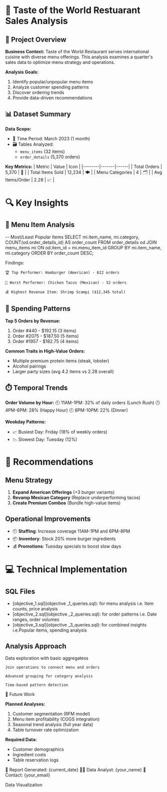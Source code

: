 # 🍔 Taste of the World Restuarant Sales Analysis

## 🌟 Project Overview

**Business Context:**
Taste of the World Restaurant serves international cuisine with diverse menu offerings. This analysis examines a quarter's sales data to optimize menu strategy and operations.

**Analysis Goals:**
1. Identify popular/unpopular menu items
2. Analyze customer spending patterns
3. Discover ordering trends
4. Provide data-driven recommendations

## 📊 Dataset Summary

**Data Scope:**
- 📅 Time Period: March 2023 (1 month)
- 🗃️ Tables Analyzed: 
  - `menu_items` (32 items)
  - `order_details` (5,370 orders)

**Key Metrics:**
| Metric | Value | Icon |
|--------|-------|------|
| Total Orders | 5,370 | 🛒 |
| Total Items Sold | 12,234 | 🍽️ |
| Menu Categories | 4 | 🗂️ |
| Avg Items/Order | 2.28 | 📈 |

# 🔍 Key Insights
## 🍔 Menu Item Analysis

-- Most/Least Popular Items
SELECT 
    mi.item_name,
    mi.category,
    COUNT(od.order_details_id) AS order_count
FROM order_details od
JOIN menu_items mi ON od.item_id = mi.menu_item_id
GROUP BY mi.item_name, mi.category
ORDER BY order_count DESC;

Findings:

    🏆 Top Performer: Hamburger (American) - 622 orders

    🥈 Worst Performer: Chicken Tacos (Mexican) - 52 orders

    💰 Highest Revenue Item: Shrimp Scampi ($12,345 total)

## 💸 Spending Patterns

**Top 5 Orders by Revenue:**
1. Order #440 - $192.15 (3 items)
2. Order #2075 - $187.50 (5 items) 
3. Order #1957 - $182.75 (4 items)

**Common Traits in High-Value Orders:**
- Multiple premium protein items (steak, lobster)
- Alcohol pairings
- Larger party sizes (avg 4.2 items vs 2.28 overall)

## ⏱️ Temporal Trends

**Order Volume by Hour:**
🕘 11AM-1PM: 32% of daily orders (Lunch Rush)
🕓 4PM-6PM: 28% (Happy Hour)
🕗 8PM-10PM: 22% (Dinner)

**Weekday Patterns:**
- 📈 Busiest Day: Friday (18% of weekly orders)
- 📉 Slowest Day: Tuesday (12%)

# 🚀 Recommendations
## Menu Strategy

1. **Expand American Offerings** (+3 burger variants)
2. **Revamp Mexican Category** (Replace underperforming tacos)
3. **Create Premium Combos** (Bundle high-value items)

## Operational Improvements

- 🕙 **Staffing**: Increase coverage 11AM-1PM and 6PM-8PM
- 📦 **Inventory**: Stock 20% more burger ingredients
- 💰 **Promotions**: Tuesday specials to boost slow days

# 💻 Technical Implementation
## SQL Files
- [objective_1.sql](objective _1_queries.sql): for menu analysis i.e. Item counts, price analysis
- [objective_2.sql](objective _2_queries.sql): for order patterns i.e. Date ranges, order volumes
- [objective_3.sql](objective _3_queries.sql): for combined insights i.e.Popular items, spending analysis

## Analysis Approach
Data exploration with basic aggregatess

    Join operations to connect menu and orders

    Advanced grouping for category analysis

    Time-based pattern detection

🔮 Future Work

**Planned Analyses:**
1. Customer segmentation (RFM model)
2. Menu item profitability (COGS integration)
3. Seasonal trend analysis (full year data)
4. Table turnover rate optimization

**Required Data:**
- Customer demographics
- Ingredient costs
- Table reservation logs

📅 Report Generated: {current_date}
👨‍💻 Data Analyst: {your_name}
📧 Contact: {your_email}

Data Visualization